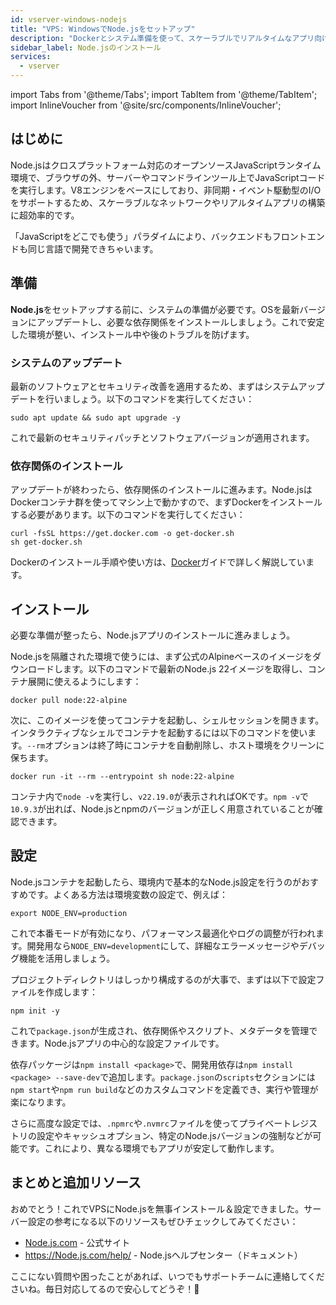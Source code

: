 ```yaml
---
id: vserver-windows-nodejs
title: "VPS: WindowsでNode.jsをセットアップ"
description: "Dockerとシステム準備を使って、スケーラブルでリアルタイムなアプリ向けの安定したNode.js環境を構築する方法 → 今すぐチェック"
sidebar_label: Node.jsのインストール
services:
  - vserver
---
```


import Tabs from '@theme/Tabs';
import TabItem from '@theme/TabItem';
import InlineVoucher from '@site/src/components/InlineVoucher';

## はじめに

Node.jsはクロスプラットフォーム対応のオープンソースJavaScriptランタイム環境で、ブラウザの外、サーバーやコマンドラインツール上でJavaScriptコードを実行します。V8エンジンをベースにしており、非同期・イベント駆動型のI/Oをサポートするため、スケーラブルなネットワークやリアルタイムアプリの構築に超効率的です。

「JavaScriptをどこでも使う」パラダイムにより、バックエンドもフロントエンドも同じ言語で開発できちゃいます。  

<InlineVoucher />

## 準備

**Node.js**をセットアップする前に、システムの準備が必要です。OSを最新バージョンにアップデートし、必要な依存関係をインストールしましょう。これで安定した環境が整い、インストール中や後のトラブルを防げます。

### システムのアップデート
最新のソフトウェアとセキュリティ改善を適用するため、まずはシステムアップデートを行いましょう。以下のコマンドを実行してください：

```
sudo apt update && sudo apt upgrade -y
```
これで最新のセキュリティパッチとソフトウェアバージョンが適用されます。

### 依存関係のインストール
アップデートが終わったら、依存関係のインストールに進みます。Node.jsはDockerコンテナ群を使ってマシン上で動かすので、まずDockerをインストールする必要があります。以下のコマンドを実行してください：

```
curl -fsSL https://get.docker.com -o get-docker.sh
sh get-docker.sh
```

Dockerのインストール手順や使い方は、[Docker](vserver-windows-docker.md)ガイドで詳しく解説しています。

## インストール

必要な準備が整ったら、Node.jsアプリのインストールに進みましょう。

Node.jsを隔離された環境で使うには、まず公式のAlpineベースのイメージをダウンロードします。以下のコマンドで最新のNode.js 22イメージを取得し、コンテナ展開に使えるようにします：

```
docker pull node:22-alpine
```

次に、このイメージを使ってコンテナを起動し、シェルセッションを開きます。インタラクティブなシェルでコンテナを起動するには以下のコマンドを使います。`--rm`オプションは終了時にコンテナを自動削除し、ホスト環境をクリーンに保ちます。

```
docker run -it --rm --entrypoint sh node:22-alpine
```

コンテナ内で`node -v`を実行し、`v22.19.0`が表示されればOKです。`npm -v`で`10.9.3`が出れば、Node.jsとnpmのバージョンが正しく用意されていることが確認できます。

## 設定

Node.jsコンテナを起動したら、環境内で基本的なNode.js設定を行うのがおすすめです。よくある方法は環境変数の設定で、例えば：

```
export NODE_ENV=production
```

これで本番モードが有効になり、パフォーマンス最適化やログの調整が行われます。開発用なら`NODE_ENV=development`にして、詳細なエラーメッセージやデバッグ機能を活用しましょう。

プロジェクトディレクトリはしっかり構成するのが大事で、まずは以下で設定ファイルを作成します：

```
npm init -y
```

これで`package.json`が生成され、依存関係やスクリプト、メタデータを管理できます。Node.jsアプリの中心的な設定ファイルです。

依存パッケージは`npm install <package>`で、開発用依存は`npm install <package> --save-dev`で追加します。`package.json`の`scripts`セクションには`npm start`や`npm run build`などのカスタムコマンドを定義でき、実行や管理が楽になります。

さらに高度な設定では、`.npmrc`や`.nvmrc`ファイルを使ってプライベートレジストリの設定やキャッシュオプション、特定のNode.jsバージョンの強制などが可能です。これにより、異なる環境でもアプリが安定して動作します。

## まとめと追加リソース

おめでとう！これでVPSにNode.jsを無事インストール＆設定できました。サーバー設定の参考になる以下のリソースもぜひチェックしてみてください：

- [Node.js.com](https://Node.js.com/) - 公式サイト
- https://Node.js.com/help/ - Node.jsヘルプセンター（ドキュメント）

ここにない質問や困ったことがあれば、いつでもサポートチームに連絡してくださいね。毎日対応してるので安心してどうぞ！🙂